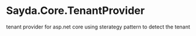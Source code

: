 # Sayda.Core.TenantProvider
tenant provider for asp.net core using sterategy pattern to detect the tenant

